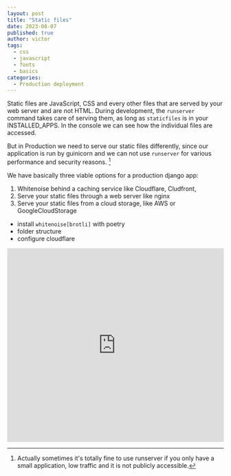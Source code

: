 ```yaml
---
layout: post
title: "Static files"
date: 2023-08-07
published: true
author: victor
tags:
  - css
  - javascript
  - fonts
  - basics
categories:
  - Production deployment
---
```


Static files are JavaScript, CSS and every other files that are served by your web server and are not HTML.
During development, the `runserver` command takes care of serving them, as long as `staticfiles` is in your INSTALLED_APPS.
In the console we can see how the individual files are accessed.

But in Production we need to serve our static files differently, since our application is run by guinicorn and we can not use `runserver` for various performance and security reasons. [^1]

We have basically three viable options for a production django app:
1. Whitenoise behind a caching service like Cloudflare, Cludfront, 
2. Serve your static files through a web server like nginx
3. Serve your static files from a cloud storage, like AWS or GoogleCloudStorage

* install `whitenoise[brotli]` with poetry
* folder structure
* configure cloudflare


<iframe style="border: 0; width: 100%; height: 450px;" allowfullscreen frameborder="0" src="https://raindrop.io/victormovileanu/static-files-36764406/embed"></iframe>

[^1]: Actually sometimes it's totally fine to use runserver if you only have a small application, low traffic and it is not publicly accessible. 
